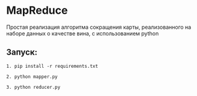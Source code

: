 # MapReduce
Простая реализация алгоритма сокращения карты, реализованного на наборе данных о качестве вина, с использованием python

## Запуск:


```1. pip install -r requirements.txt```


```2. python mapper.py```

```3. python reducer.py```
